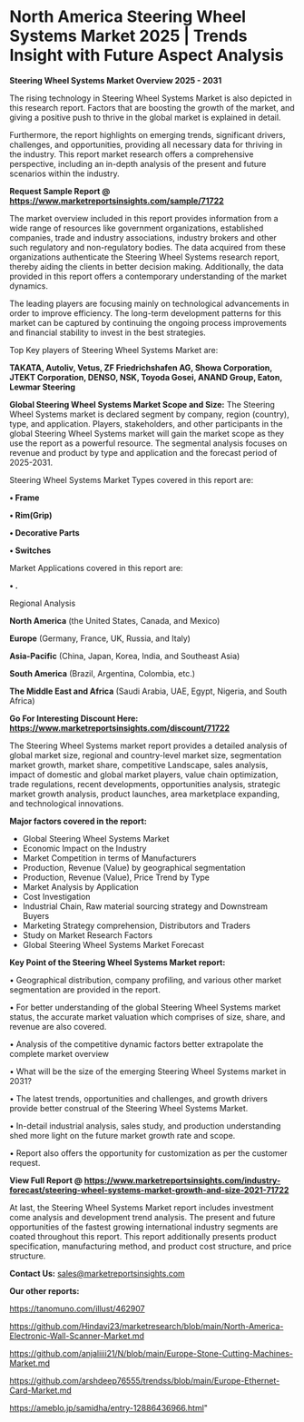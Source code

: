 # North America Steering Wheel Systems Market 2025 | Trends Insight with Future Aspect Analysis

<Strong> Steering Wheel Systems Market Overview 2025 - 2031</strong>

The rising technology in Steering Wheel Systems Market is also depicted in this research report. Factors that are boosting the growth of the market, and giving a positive push to thrive in the global market is explained in detail.

Furthermore, the report highlights on emerging trends, significant drivers, challenges, and opportunities, providing all necessary data for thriving in the industry. This report market research offers a comprehensive perspective, including an in-depth analysis of the present and future scenarios within the industry.

<strong>Request Sample Report @ <a href=https://www.marketreportsinsights.com/sample/71722>https://www.marketreportsinsights.com/sample/71722</a></strong>

The market overview included in this report provides information from a wide range of resources like government organizations, established companies, trade and industry associations, industry brokers and other such regulatory and non-regulatory bodies. The data acquired from these organizations authenticate the Steering Wheel Systems research report, thereby aiding the clients in better decision making. Additionally, the data provided in this report offers a contemporary understanding of the market dynamics.

The leading players are focusing mainly on technological advancements in order to improve efficiency. The long-term development patterns for this market can be captured by continuing the ongoing process improvements and financial stability to invest in the best strategies.

Top Key players of Steering Wheel Systems Market are:

<strong>TAKATA, Autoliv, Vetus, ZF Friedrichshafen AG, Showa Corporation, JTEKT Corporation, DENSO, NSK, Toyoda Gosei, ANAND Group, Eaton, Lewmar Steering</strong>

<strong><b>Global Steering Wheel Systems Market Scope and Size:</b></strong>
The Steering Wheel Systems market is declared segment by company, region (country), type, and application. Players, stakeholders, and other participants in the global Steering Wheel Systems market will gain the market scope as they use the report as a powerful resource. The segmental analysis focuses on revenue and product by type and application and the forecast period of 2025-2031.

Steering Wheel Systems Market Types covered in this report are:

<strong>• Frame

• Rim(Grip)

• Decorative Parts

• Switches</strong>

Market Applications covered in this report are:

<strong>• .</strong> 

Regional Analysis

<strong>North America</strong> (the United States, Canada, and Mexico)

<strong>Europe</strong> (Germany, France, UK, Russia, and Italy)

<strong>Asia-Pacific</strong> (China, Japan, Korea, India, and Southeast Asia)

<strong>South America</strong> (Brazil, Argentina, Colombia, etc.)

<strong>The Middle East and Africa</strong> (Saudi Arabia, UAE, Egypt, Nigeria, and South Africa)

<strong>Go For Interesting Discount Here: <a href=https://www.marketreportsinsights.com/discount/71722>https://www.marketreportsinsights.com/discount/71722</a></strong>

The Steering Wheel Systems market report provides a detailed analysis of global market size, regional and country-level market size, segmentation market growth, market share, competitive Landscape, sales analysis, impact of domestic and global market players, value chain optimization, trade regulations, recent developments, opportunities analysis, strategic market growth analysis, product launches, area marketplace expanding, and technological innovations.

<strong><b>Major factors covered in the report:</b></strong>
<ul>
  <li>Global Steering Wheel Systems Market </li>
  <li>Economic Impact on the Industry</li>
  <li>Market Competition in terms of Manufacturers</li>
  <li>Production, Revenue (Value) by geographical segmentation</li>
  <li>Production, Revenue (Value), Price Trend by Type</li>
  <li>Market Analysis by Application</li>
  <li>Cost Investigation</li>
  <li>Industrial Chain, Raw material sourcing strategy and Downstream Buyers</li>
  <li>Marketing Strategy comprehension, Distributors and Traders</li>
  <li>Study on Market Research Factors</li>
  <li>Global Steering Wheel Systems Market Forecast</li>
</ul>

<strong><b>Key Point of the Steering Wheel Systems Market report:</b></strong>

• Geographical distribution, company profiling, and various other market segmentation are provided in the report.

• For better understanding of the global Steering Wheel Systems market status, the accurate market valuation which comprises of size, share, and revenue are also covered.

• Analysis of the competitive dynamic factors better extrapolate the complete market overview

• What will be the size of the emerging Steering Wheel Systems market in 2031?

• The latest trends, opportunities and challenges, and growth drivers provide better construal of the Steering Wheel Systems Market.

• In-detail industrial analysis, sales study, and production understanding shed more light on the future market growth rate and scope.

• Report also offers the opportunity for customization as per the customer request.

<strong><b>View Full Report @ <a href=https://www.marketreportsinsights.com/industry-forecast/steering-wheel-systems-market-growth-and-size-2021-71722>https://www.marketreportsinsights.com/industry-forecast/steering-wheel-systems-market-growth-and-size-2021-71722</a></b></strong>


At last, the Steering Wheel Systems Market report includes investment come analysis and development trend analysis. The present and future opportunities of the fastest growing international industry segments are coated throughout this report. This report additionally presents product specification, manufacturing method, and product cost structure, and price structure.

<strong>Contact Us:</strong>
sales@marketreportsinsights.com

<strong>Our other reports:</strong>

<a href=https://tanomuno.com/illust/462907>https://tanomuno.com/illust/462907</a>

<a href=https://github.com/Hindavi23/marketresearch/blob/main/North-America-Electronic-Wall-Scanner-Market.md>https://github.com/Hindavi23/marketresearch/blob/main/North-America-Electronic-Wall-Scanner-Market.md</a>

<a href=https://github.com/anjaliiii21/N/blob/main/Europe-Stone-Cutting-Machines-Market.md>https://github.com/anjaliiii21/N/blob/main/Europe-Stone-Cutting-Machines-Market.md</a>

<a href=https://github.com/arshdeep76555/trendss/blob/main/Europe-Ethernet-Card-Market.md>https://github.com/arshdeep76555/trendss/blob/main/Europe-Ethernet-Card-Market.md</a>

<a href=https://ameblo.jp/samidha/entry-12886436966.html>https://ameblo.jp/samidha/entry-12886436966.html</a>"
